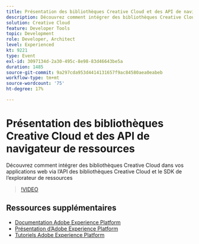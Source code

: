 ```yaml
---
title: Présentation des bibliothèques Creative Cloud et des API de navigateur de ressources
description: Découvrez comment intégrer des bibliothèques Creative Cloud dans vos applications web via l’API des bibliothèques Creative Cloud et le SDK de l’explorateur de ressources
solution: Creative Cloud
feature: Developer Tools
topic: Development
role: Developer, Architect
level: Experienced
kt: 9221
type: Event
exl-id: 3097134d-2a30-495c-8e98-83d46643be5a
duration: 1485
source-git-commit: 9a297cda953d4414131657f9ac84580aea0eabeb
workflow-type: tm+mt
source-wordcount: '75'
ht-degree: 17%

---
```


# Présentation des bibliothèques Creative Cloud et des API de navigateur de ressources

Découvrez comment intégrer des bibliothèques Creative Cloud dans vos applications web via l’API des bibliothèques Creative Cloud et le SDK de l’explorateur de ressources

>[!VIDEO](https://video.tv.adobe.com/v/337592/?quality=12&learn=on&hidetitle=true)

## Ressources supplémentaires

- [Documentation Adobe Experience Platform](https://experienceleague.adobe.com/docs/experience-platform.html?lang=fr)
- [Présentation d’Adobe Experience Platform](https://experienceleague.adobe.com/docs/experience-platform/landing/home.html?lang=fr)
- [Tutoriels Adobe Experience Platform](https://experienceleague.adobe.com/docs/platform-learn/tutorials/overview.html?lang=fr)
